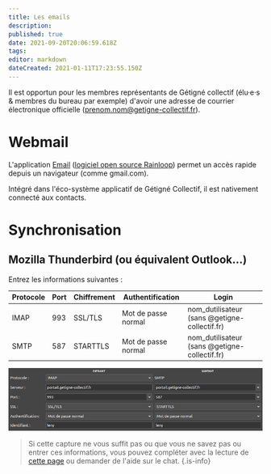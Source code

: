 ```yaml
---
title: Les emails
description: 
published: true
date: 2021-09-20T20:06:59.618Z
tags: 
editor: markdown
dateCreated: 2021-01-11T17:23:55.150Z
---
```


Il est opportun pour les membres représentants de Gétigné collectif (élu·e·s & membres du bureau par exemple) d'avoir une adresse de courrier électronique officielle (prenom.nom@getigne-collectif.fr).

# Webmail

L'application [Email](https://portail.getigne-collectif.fr/rainloop/app/) ([logiciel open source Rainloop](https://github.com/RainLoop/rainloop-webmail)) permet un accès rapide depuis un navigateur (comme gmail.com).

Intégré dans l'éco-système applicatif de Gétigné Collectif, il est nativement connecté aux contacts.

# Synchronisation

## Mozilla Thunderbird (ou équivalent Outlook...)

Entrez les informations suivantes :

|Protocole | Port | Chiffrement | Authentification | Login |
|---|---|---|---|---|
| IMAP | 993 | SSL/TLS | Mot de passe normal | nom_dutilisateur (sans @getigne-collectif.fr) |
| SMTP | 587 | STARTTLS | Mot de passe normal | nom_dutilisateur (sans @getigne-collectif.fr) |

![config-thunderbird.png](/config-thunderbird.png)

> Si cette capture ne vous suffit pas ou que vous ne savez pas ou entrer ces informations, vous pouvez compléter avec la lecture de [cette page](https://yunohost.org/#/email_configure_client_fr) ou demander de l'aide sur le chat.
{.is-info}

